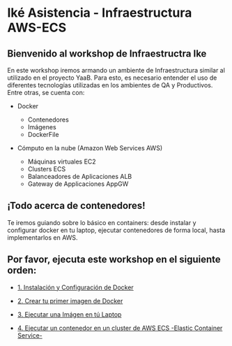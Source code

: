 # Iké Asistencia - Infraestructura AWS-ECS

<!--
# ![logo](https://raw.githubusercontent.com/raqmxo/AWS-ECS/master/images/ecs-docker.jpg)
![logox](https://raw.githubusercontent.com/raqmxo/AWS-ECS/master/images/IkeYaabFisico.png)
-->
## Bienvenido al workshop de Infraestructra Ike

En este workshop iremos armando un ambiente de Infraestructura similar al utilizado en el proyecto YaaB. Para esto, es necesario entender el uso de diferentes tecnologías utilizadas en los ambientes de QA y Productivos. Entre otras, se cuenta con:

- Docker
  - Contenedores
  - Imágenes
  - DockerFile

- Cómputo en la nube (Amazon Web Services AWS)
  - Máquinas virtuales EC2
  - Clusters ECS
  - Balanceadores de Aplicaciones ALB
  - Gateway de Applicaciones AppGW

## ¡Todo acerca de contenedores!

Te iremos guiando sobre lo básico en containers: desde instalar y configurar docker en tu laptop, ejecutar contenedores de forma local, hasta implementarlos en AWS.

## Por favor, ejecuta este workshop en el siguiente orden:

* [1. Instalación y Configuración de Docker](https://github.com/raqmxo/AWS-ECS/blob/master/Docs/lab01/README.md)

* [2. Crear tu primer imagen de Docker](https://github.com/raqmxo/AWS-ECS/blob/master/Docs/lab02/README.md)

* [3. Ejecutar una Imágen en tú Laptop](https://github.com/raqmxo/AWS-ECS/blob/master/Docs/lab03/README.md)

* [4. Ejecutar un contenedor en un cluster de AWS ECS -Elastic Container Service-](https://github.com/crancurello/containers_aws/AWS-ECS/blob/master/Docs/lab04/README.md)
